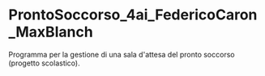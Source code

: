 # ProntoSoccorso_4ai_FedericoCaron_MaxBlanch
Programma per la gestione di una sala d'attesa del pronto soccorso (progetto scolastico).
